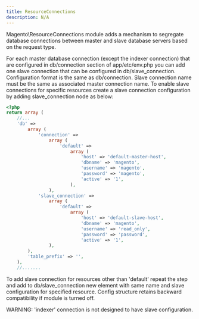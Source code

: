 ```yaml
---
title: ResourceConnections
description: N/A
---
```


Magento\ResourceConnections module adds a mechanism to segregate database connections between master and slave
database servers based on the request type.

For each master database connection (except the indexer connection) that are configured in db/connection section
of app/etc/env.php you can add one slave connection that can be configured in db/slave_connection.
Configuration format is the same as db/connection. Slave connection name must be the same as associated master
connection name. To enable slave connections for specific resources create a slave connection configuration
by adding slave_connection node as below:

```php
<?php
return array (
    //...
    'db' =>
        array (
            'connection' =>
                array (
                    'default' =>
                        array (
                            'host' => 'default-master-host',
                            'dbname' => 'magento',
                            'username' => 'magento',
                            'password' => 'magento',
                            'active' => '1',
                        ),
                ),
            'slave_connection' =>
                array (
                    'default' =>
                        array (
                            'host' => 'default-slave-host',
                            'dbname' => 'magento',
                            'username' => 'read_only',
                            'password' => 'password',
                            'active' => '1',
                ),
        ),
        'table_prefix' => '',
    ),
    //.......
```

To add slave connection for resources other than 'default' repeat the step and add to db/slave_connection
new element with same name and slave configuration for specified resource.
Config structure retains backward compatibility if module is turned off.

WARNING: 'indexer' connection is not designed to have slave configuration.
